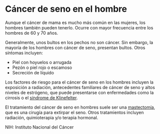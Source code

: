 Cáncer de seno en el hombre
===========================


Aunque el cáncer de mama es mucho más común en las mujeres, los hombres también pueden tenerlo. Ocurre con mayor frecuencia entre los hombres de 60 y 70 años. 


Generalmente, unos bultos en los pechos no son cáncer. Sin embargo, la mayoría de los hombres con cáncer de seno, presentan bultos. Otros síntomas incluyen:

* Piel con hoyuelos o arrugada
* Pezón o piel rojo o escamoso
* Secreción de líquido


Los factores de riesgo para el cáncer de seno en los hombres incluyen la exposición a radiación, antecedentes familiares de cáncer de seno y altos niveles de estrógeno, que puede presentarse con enfermedades como la cirrosis o el [síndrome de Klinefelter](https://medlineplus.gov/spanish/klinefeltersyndrome.html). 


El tratamiento del cáncer de seno en hombres suele ser una [mastectomía](https://medlineplus.gov/spanish/mastectomy.html), que es una cirugía para extirpar el seno. Otros tratamientos incluyen radiación, quimioterapia y/o terapia hormonal. 


NIH: Instituto Nacional del Cáncer

